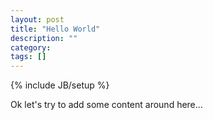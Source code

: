 ```yaml
---
layout: post
title: "Hello World"
description: ""
category: 
tags: []
---
```

{% include JB/setup %}

Ok let's try to add some content around here...